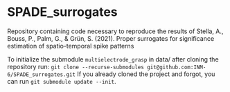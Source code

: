 # SPADE_surrogates
Repository containing code necessary to reproduce the results of Stella, A., Bouss, P., Palm, G., &amp; Grün, S. (2021). Proper surrogates for significance estimation of spatio-temporal spike patterns

To initialize the submodule `multielectrode_grasp` in data/ after cloning the repository run:
`git clone --recurse-submodules git@github.com:INM-6/SPADE_surrogates.git`
If you already cloned the project and forgot, you can run `git submodule update --init`.
